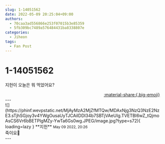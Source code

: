 ```yaml
---
slug: 1-14051562
date: 2022-05-09 20:25:04+09:00
authors:
  - 70caa3ad556866e253f07015b3e85359
  - 5fb309bc7489a576484431ba8338807e
categories:
  - Jiheon
tags:
  - Fan Post
---
```


# 1-14051562

<div class="post-container" markdown="1">
<div class="content-container md-sidebar__scrollwrap" markdown="1">

지헌이 오늘은 뭐 먹었어요?

</div>
</div>

<div style="text-align: right;" markdown="1">
<a href="https://weverse.io/fromis9/fanpost/1-14051562" style="text-align: right;">:material-share:{.big-emoji}</a>
</div>
---

<div class="comments-container md-sidebar__scrollwrap" markdown="1">
<div class="comment" markdown="1">
<div class='id-container' markdown="1">
![](https://phinf.wevpstatic.net/MjAyMzA2MjZfMTQw/MDAxNjg3NzQ3NzE2NzE3.sTjhSGjoy3v4YWgOusaUyTJCAiIDDI34b7SBTjVAeUIg.TVETBI6wZ_tQjmoAsCS6Vr6bBETPlgMZy-YwTa6Gs0wg.JPEG/image.jpg?type=s72){ loading=lazy }
**<span class="artist">지헌</span>** <small>May 09 2022, 20:26</small><br>
</div>
<div class='comment-body' markdown="1">
죽이요🥹
</div>
</div>
</div>
---
